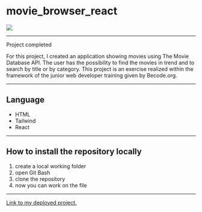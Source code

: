 # movie_browser_react

![](./assets/README.png)

---

Project completed

For this project, I created an application showing movies using The Movie Database API.
The user has the possibility to find the movies in trend and to search by title or by category.
This project is an exercise realized within the framework of the junior web developer training given by Becode.org.

---

## Language

- HTML
- Tailwind
- React

---

## How to install the repository locally

1. create a local working folder
2. open Git Bash
3. clone the repository
4. now you can work on the file

---

[Link to my deployed project.](https://movie-browser-react-alpha.vercel.app)
